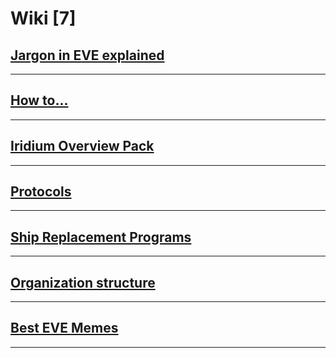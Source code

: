 # Wiki [7]

## [Jargon in EVE explained](/jargon.md)

---------

## [How to...](/how_to.md)

---------

## [Iridium Overview Pack](/overview.md)

---------

## [Protocols](/protocols.md)

---------

## [Ship Replacement Programs](/srp.md)

---------

## [Organization structure](/organization.md)

---------

## [Best EVE Memes](/memes.md)

---------

